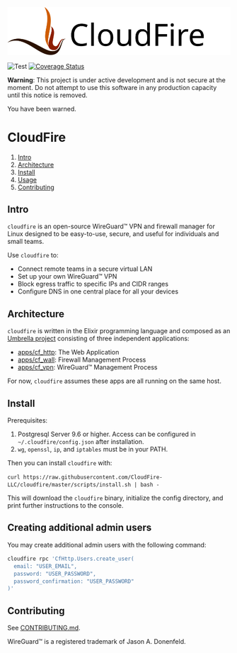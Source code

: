 ![](./apps/cf_http/assets/static/logo.svg)

![Test](https://github.com/CloudFire-LLC/cloudfire/workflows/Test/badge.svg)
[![Coverage Status](https://coveralls.io/repos/github/CloudFire-LLC/cloudfire/badge.svg?branch=master)](https://coveralls.io/github/CloudFire-LLC/cloudfire?branch=master)

**Warning**: This project is under active development and is not secure at the moment.
Do not attempt to use this software in any production capacity until this notice is removed.

You have been warned.

# CloudFire

1. [Intro](#intro)
2. [Architecture](#architecture)
3. [Install](#install)
4. [Usage](#usage)
5. [Contributing](#contributing)

## Intro

`cloudfire` is an open-source WireGuard™ VPN and firewall manager for Linux
designed to be easy-to-use, secure, and useful for individuals and small teams.

Use `cloudfire` to:

- Connect remote teams in a secure virtual LAN
- Set up your own WireGuard™ VPN
- Block egress traffic to specific IPs and CIDR ranges
- Configure DNS in one central place for all your devices

## Architecture

`cloudfire` is written in the Elixir programming language and composed as an [Umbrella
project](https://elixir-lang.org/getting-started/mix-otp/dependencies-and-umbrella-projects.html)
consisting of three independent applications:

- [apps/cf_http](apps/cf_http): The Web Application
- [apps/cf_wall](apps/cf_wall): Firewall Management Process
- [apps/cf_vpn](apps/cf_vpn): WireGuard™ Management Process

For now, `cloudfire` assumes these apps are all running on the same host.

## Install

Prerequisites:

1. Postgresql Server 9.6 or higher. Access can be configured in
   `~/.cloudfire/config.json` after installation.
2. `wg`, `openssl`, `ip`, and `iptables` must be in your PATH.

Then you can install `cloudfire` with:

`curl https://raw.githubusercontent.com/CloudFire-LLC/cloudfire/master/scripts/install.sh | bash -`

This will download the `cloudfire` binary, initialize the config directory, and
print further instructions to the console.

## Creating additional admin users

You may create additional admin users with the following command:

```bash
cloudfire rpc 'CfHttp.Users.create_user(
  email: "USER_EMAIL",
  password: "USER_PASSWORD",
  password_confirmation: "USER_PASSWORD"
)'
```

## Contributing

See [CONTRIBUTING.md](CONTRIBUTING.md).

WireGuard™ is a registered trademark of Jason A. Donenfeld.
